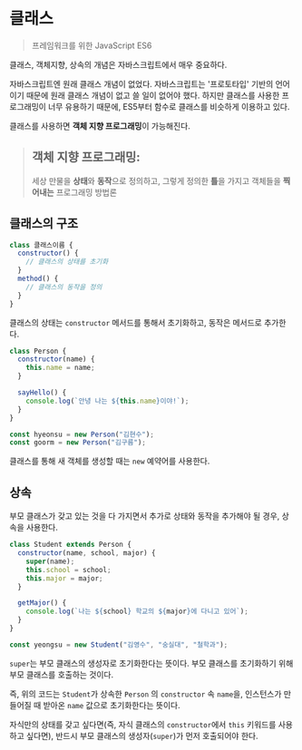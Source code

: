 # 클래스

> 프레임워크를 위한 JavaScript ES6

클래스, 객체지향, 상속의 개념은 자바스크립트에서 매우 중요하다.

자바스크립트엔 원래 클래스 개념이 없었다. 자바스크립트는 '프로토타입' 기반의 언어이기 때문에 원래 클래스 개념이 없고 쓸 일이 없어야 했다. 하지만 클래스를 사용한 프로그래밍이 너무 유용하기 때문에, ES5부터 함수로 클래스를 비슷하게 이용하고 있다.

클래스를 사용하면 **객체 지향 프로그래밍**이 가능해진다.

> ## 객체 지향 프로그래밍:
>
> 세상 만물을 **상태**와 **동작**으로 정의하고, 그렇게 정의한 **틀**을 가지고 객체들을 **찍어내는** 프로그래밍 방법론

## 클래스의 구조

```js
class 클래스이름 {
  constructor() {
    // 클래스의 상태를 초기화
  }
  method() {
    // 클래스의 동작을 정의
  }
}
```

클래스의 상태는 `constructor` 메서드를 통해서 초기화하고, 동작은 메서드로 추가한다.

```js
class Person {
  constructor(name) {
    this.name = name;
  }

  sayHello() {
    console.log(`안녕 나는 ${this.name}이야!`);
  }
}

const hyeonsu = new Person("김현수");
const goorm = new Person("김구름");
```

클래스를 통해 새 객체를 생성할 때는 `new` 예약어를 사용한다.

## 상속

부모 클래스가 갖고 있는 것을 다 가지면서 추가로 상태와 동작을 추가해야 될 경우, 상속을 사용한다.

```js
class Student extends Person {
  constructor(name, school, major) {
    super(name);
    this.school = school;
    this.major = major;
  }

  getMajor() {
    console.log(`나는 ${school} 학교의 ${major}에 다니고 있어`);
  }
}

const yeongsu = new Student("김영수", "숭실대", "철학과");
```

`super`는 부모 클래스의 생성자로 초기화한다는 뜻이다. 부모 클래스를 초기화하기 위해 부모 클래스를 호출하는 것이다.

즉, 위의 코드는 `Student`가 상속한 `Person` 의 `constructor` 속 `name`을, 인스턴스가 만들어질 때 받아온 `name` 값으로 초기화한다는 뜻이다.

자식만의 상태를 갖고 싶다면(즉, 자식 클래스의 `constructor`에서 `this` 키워드를 사용하고 싶다면), 반드시 부모 클래스의 생성자(`super`)가 먼저 호출되어야 한다.
